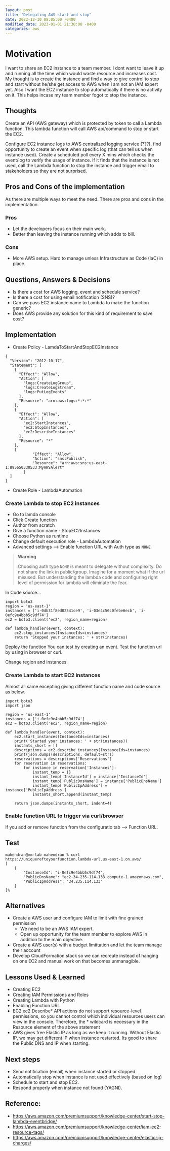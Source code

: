 ```yaml
---
layout: post
title: "Delegating AWS start and stop"
date: 2022-12-10 08:05:00 -0400
modified_date: 2023-01-01 21:30:00 -0400
categories: aws
---
```


# Motivation
I want to share an EC2 instance to a team member. I dont want to leave it up and running all the time which would waste resource and increases cost. My thought is to create the instance and find a way to give control to stop and start without he/she get access to AWS when I am not an IAM expert yet. Also I want the EC2 instance to stop automatically if there is no activity on it. This helps incase my team member fogot to stop the instance.

## Thoughts

Create an API (AWS gateway) which is protected by token to call a Lambda function. This lambda function will call AWS api/command to stop or start the EC2.

Configure EC2 instance logs to AWS centralized logging service (???), find opportunity to create an event when specific log (that can tell us when instance used). Create a scheduled poll every X mins which checks the event/log to verify the usage of instance. If it finds that the instance is not used, call the Lambda function to stop the instance and trigger email to stakeholders so they are not surprised.

## Pros and Cons of the implementation

As there are multiple ways to meet the need. There are pros and cons in the implementation.
### Pros
- Let the developers focus on their main work.
- Better than leaving the instance running which adds to bill.


### Cons
- More AWS setup. Hard to manage unless Infrastructure as Code (IaC) in place.

## Questions, Answers & Decisions
- Is there a cost for AWS logging, event and schedule service?
- Is there a cost for using email notification (SNS)?
- Can we pass EC2 instance name to Lambda to make the function generic?
- Does AWS provide any solution for this kind of requirement to save cost?


## Implementation

- Create Policy - LamdaToStartAndStopEC2Instance
```
{
  "Version": "2012-10-17",
  "Statement": [
    {
      "Effect": "Allow",
      "Action": [
        "logs:CreateLogGroup",
        "logs:CreateLogStream",
        "logs:PutLogEvents"
      ],
      "Resource": "arn:aws:logs:*:*:*"
    },
    {
      "Effect": "Allow",
      "Action": [
        "ec2:StartInstances",
        "ec2:StopInstances",
        "ec2:DescribeInstances"
      ],
      "Resource": "*"
    },
    {
            "Effect": "Allow",
            "Action": "sns:Publish",
            "Resource": "arn:aws:sns:us-east-1:895650330533:MyAWSAlert"
        }
  ]
}
```
- Create Role - LambdaAutomation


### Create Lambda to stop EC2 instances

* Go to lamda console 
* Click Create function
* Author from scratch
* Give a function name - StopEC2Instances
* Choose Python as runtime
* Change default execution role - LambdaAutomation
* Advanced settings --> Enable function URL with Auth type as `NONE`


> **Warning**
> 
> Choosing auth type `NONE` is meant to delegate without complexity. Do not share the link in public/group. Imagine for a moment what if the url misused. But understanding the lambda code and configuring right level of permission for lambda will eliminate the fear.

In Code source...
```
import boto3
region = 'us-east-1'
instances = ['i-0db31f8ed02541ce9', 'i-03e4c56c0febe6ecb', 'i-0efc9e4bbb5c9df74']
ec2 = boto3.client('ec2', region_name=region)

def lambda_handler(event, context):
    ec2.stop_instances(InstanceIds=instances)
    return 'Stopped your instances: ' + str(instances)
```


Deploy the function
You can test by creating an event.
Test the function url by using in browser or curl.


Change region and instances.

### Create Lambda to start EC2 instances

Almost all same excepting giving different function name and code source as below.
```
import boto3
import json

region = 'us-east-1'
instances = ['i-0efc9e4bbb5c9df74']
ec2 = boto3.client('ec2', region_name=region)

def lambda_handler(event, context):
    ec2.start_instances(InstanceIds=instances)
    print('Started your instances: ' + str(instances))
    instants_short = []
    descriptions = ec2.describe_instances(InstanceIds=instances)
    print(json.dumps(descriptions, default=str))
    reservations = descriptions['Reservations']
    for reservation in reservations:
        for instance in reservation['Instances']:
            instant_temp = {}
            instant_temp['InstanceId'] = instance['InstanceId']
            instant_temp['PublicDnsName'] = instance['PublicDnsName']
            instant_temp['PublicIpAddress'] = instance['PublicIpAddress']
            instants_short.append(instant_temp)
        
    return json.dumps(instants_short, indent=4)

```

### Enable function URL to trigger via curl/browser
If you add or remove function from the configuratio tab --> Function URL.

## Test

```
mahendran@mm-lab mahendran % curl https://uniquereftoyourfunction.lambda-url.us-east-1.on.aws/
[
    {
        "InstanceId": "i-0efc9e4bbb5c9df74",
        "PublicDnsName": "ec2-34-235-114-133.compute-1.amazonaws.com",
        "PublicIpAddress": "34.235.114.133"
    }
]%                                                                                                    
```

## Alternatives
- Create a AWS user and configure IAM to limit with fine grained permission 
    - We need to be an AWS IAM expert.
    - Open up opportunity for the team member to explore AWS in addition to the main objective.
- Create a AWS user(s) with a budget limittation and let the team manage their account
- Develop CloudFormation stack so we can recreate instead of hanging on one EC2 and manual work on that becomes unmanagible.

## Lessons Used & Learned
- Creating EC2
- Creating IAM Permissions and Roles
- Creating Lambda with Python
- Enabling Function URL
- EC2 ec2:Describe* API actions do not support resource-level permissions, so you cannot control which individual resources users can view in the console. Therefore, the * wildcard is necessary in the Resource element of the above statement
- AWS gives free Elastic IP as long as we keep it running. Without Elastic IP, we may get different IP when instance restarted. Its good to share the Public DNS and IP when starting.


## Next steps
- Send notification (email) when instance started or stopped
- Automatically stop when instance is not used effectively (based on log)
- Schedule to start and stop EC2.
- Respond properly when instance not found (YAGNI).

## Reference:
- https://aws.amazon.com/premiumsupport/knowledge-center/start-stop-lambda-eventbridge/
- https://aws.amazon.com/premiumsupport/knowledge-center/iam-ec2-resource-tags/
- https://aws.amazon.com/premiumsupport/knowledge-center/elastic-ip-charges/
